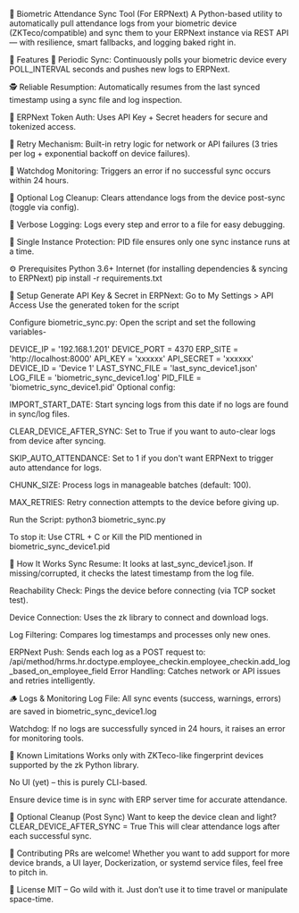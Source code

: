 🛂 Biometric Attendance Sync Tool (For ERPNext)
A Python-based utility to automatically pull attendance logs from your biometric device (ZKTeco/compatible) and sync them to your ERPNext instance via REST API — with resilience, smart fallbacks, and logging baked right in.

🚀 Features
🔁 Periodic Sync: Continuously polls your biometric device every POLL_INTERVAL seconds and pushes new logs to ERPNext.

🕵️ Reliable Resumption: Automatically resumes from the last synced timestamp using a sync file and log inspection.

🔐 ERPNext Token Auth: Uses API Key + Secret headers for secure and tokenized access.

🔄 Retry Mechanism: Built-in retry logic for network or API failures (3 tries per log + exponential backoff on device failures).

🧠 Watchdog Monitoring: Triggers an error if no successful sync occurs within 24 hours.

🧹 Optional Log Cleanup: Clears attendance logs from the device post-sync (toggle via config).

📄 Verbose Logging: Logs every step and error to a file for easy debugging.

🧬 Single Instance Protection: PID file ensures only one sync instance runs at a time.

⚙️ Prerequisites
Python 3.6+
Internet (for installing dependencies & syncing to ERPNext)
pip install -r requirements.txt

🔧 Setup
Generate API Key & Secret in ERPNext:
Go to My Settings > API Access
Use the generated token for the script

Configure biometric_sync.py:
Open the script and set the following variables-

DEVICE_IP = '192.168.1.201'
DEVICE_PORT = 4370
ERP_SITE = 'http://localhost:8000'
API_KEY = 'xxxxxx'
API_SECRET = 'xxxxxx'
DEVICE_ID = 'Device 1'
LAST_SYNC_FILE = 'last_sync_device1.json'
LOG_FILE = 'biometric_sync_device1.log'
PID_FILE = 'biometric_sync_device1.pid'
Optional config:

IMPORT_START_DATE: Start syncing logs from this date if no logs are found in sync/log files.

CLEAR_DEVICE_AFTER_SYNC: Set to True if you want to auto-clear logs from device after syncing.

SKIP_AUTO_ATTENDANCE: Set to 1 if you don't want ERPNext to trigger auto attendance for logs.

CHUNK_SIZE: Process logs in manageable batches (default: 100).

MAX_RETRIES: Retry connection attempts to the device before giving up.

Run the Script:
python3 biometric_sync.py

To stop it:
Use CTRL + C or
Kill the PID mentioned in biometric_sync_device1.pid

🧪 How It Works
Sync Resume: It looks at last_sync_device1.json. If missing/corrupted, it checks the latest timestamp from the log file.

Reachability Check: Pings the device before connecting (via TCP socket test).

Device Connection: Uses the zk library to connect and download logs.

Log Filtering: Compares log timestamps and processes only new ones.

ERPNext Push: Sends each log as a POST request to:
/api/method/hrms.hr.doctype.employee_checkin.employee_checkin.add_log_based_on_employee_field
Error Handling: Catches network or API issues and retries intelligently.

🪵 Logs & Monitoring
Log File: All sync events (success, warnings, errors) are saved in biometric_sync_device1.log

Watchdog: If no logs are successfully synced in 24 hours, it raises an error for monitoring tools.

🛑 Known Limitations
Works only with ZKTeco-like fingerprint devices supported by the zk Python library.

No UI (yet) – this is purely CLI-based.

Ensure device time is in sync with ERP server time for accurate attendance.

🧼 Optional Cleanup (Post Sync)
Want to keep the device clean and light?
CLEAR_DEVICE_AFTER_SYNC = True
This will clear attendance logs after each successful sync.

🤝 Contributing
PRs are welcome! Whether you want to add support for more device brands, a UI layer, Dockerization, or systemd service files, feel free to pitch in.

📜 License
MIT – Go wild with it. Just don’t use it to time travel or manipulate space-time.